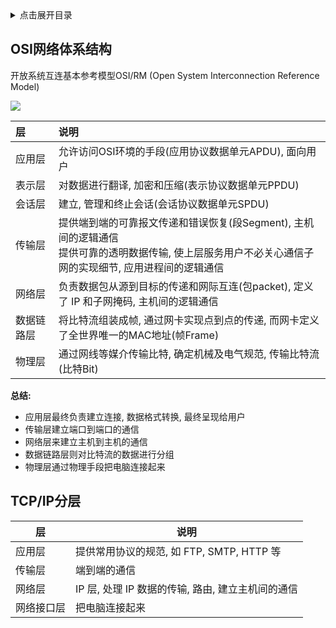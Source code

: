<details>
<summary>点击展开目录</summary>
<!-- TOC -->

- [OSI网络体系结构](#osi网络体系结构)
- [TCP/IP分层](#tcpip分层)

<!-- /TOC -->
</details>


## OSI网络体系结构

开放系统互连基本参考模型OSI/RM (Open System Interconnection Reference Model)

![](https://gitee.com/LuVx/img/raw/master/osi.png)

| 层         | 说明                                                                                                                                                       |
| :--------- | :--------------------------------------------------------------------------------------------------------------------------------------------------------- |
| 应用层     | 允许访问OSI环境的手段(应用协议数据单元APDU), 面向用户                                                                                                      |
| 表示层     | 对数据进行翻译, 加密和压缩(表示协议数据单元PPDU)                                                                                                           |
| 会话层     | 建立, 管理和终止会话(会话协议数据单元SPDU)                                                                                                                 |
| 传输层     | 提供端到端的可靠报文传递和错误恢复(段Segment), 主机间的逻辑通信<br/>提供可靠的透明数据传输, 使上层服务用户不必关心通信子网的实现细节, 应用进程间的逻辑通信 |
| 网络层     | 负责数据包从源到目标的传递和网际互连(包packet), 定义了 IP 和子网掩码, 主机间的逻辑通信                                                                     |
| 数据链路层 | 将比特流组装成帧, 通过网卡实现点到点的传递, 而网卡定义了全世界唯一的MAC地址(帧Frame)                                                                       |
| 物理层     | 通过网线等媒介传输比特, 确定机械及电气规范, 传输比特流(比特Bit)                                                                                            |

**总结:**

* 应用层最终负责建立连接, 数据格式转换, 最终呈现给用户
* 传输层建立端口到端口的通信
* 网络层来建立主机到主机的通信
* 数据链路层则对比特流的数据进行分组
* 物理层通过物理手段把电脑连接起来

## TCP/IP分层

| 层         | 说明                                              |
| ---------- | ------------------------------------------------- |
| 应用层     | 提供常用协议的规范, 如 FTP, SMTP, HTTP 等         |
| 传输层     | 端到端的通信                                      |
| 网络层     | IP 层, 处理 IP 数据的传输, 路由, 建立主机间的通信 |
| 网络接口层 | 把电脑连接起来                                    |
